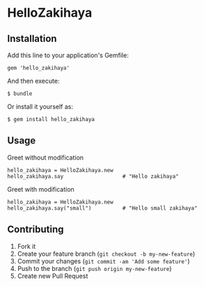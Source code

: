 # HelloZakihaya

## Installation

Add this line to your application's Gemfile:

    gem 'hello_zakihaya'

And then execute:

    $ bundle

Or install it yourself as:

    $ gem install hello_zakihaya

## Usage

Greet without modification

    hello_zakihaya = HelloZakihaya.new
    hello_zakihaya.say                   # "Hello zakihaya"

Greet with modification

    hello_zakihaya = HelloZakihaya.new
    hello_zakihaya.say("small")          # "Hello small zakihaya"

## Contributing

1. Fork it
2. Create your feature branch (`git checkout -b my-new-feature`)
3. Commit your changes (`git commit -am 'Add some feature'`)
4. Push to the branch (`git push origin my-new-feature`)
5. Create new Pull Request
